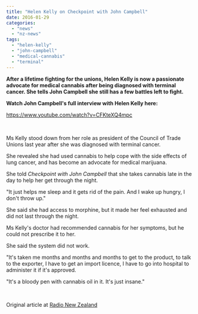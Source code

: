 ```yaml
---
title: "Helen Kelly on Checkpoint with John Campbell"
date: 2016-01-29
categories: 
  - "news"
  - "nz-news"
tags: 
  - "helen-kelly"
  - "john-campbell"
  - "medical-cannabis"
  - "terminal"
---
```


**After a lifetime fighting for the unions, Helen Kelly is now a passionate advocate for medical cannabis after being diagnosed with terminal cancer. She tells John Campbell she still has a few battles left to fight.**

**Watch John Campbell's full interview with Helen Kelly here:**

https://www.youtube.com/watch?v=CFKteXQ4mpc

 

Ms Kelly stood down from her role as president of the Council of Trade Unions last year after she was diagnosed with terminal cancer.

She revealed she had used cannabis to help cope with the side effects of lung cancer, and has become an advocate for medical marijuana.

She told _Checkpoint with John Campbell_ that she takes cannabis late in the day to help her get through the night.

"It just helps me sleep and it gets rid of the pain. And I wake up hungry, I don't throw up."

She said she had access to morphine, but it made her feel exhausted and did not last through the night.

Ms Kelly's doctor had recommended cannabis for her symptoms, but he could not prescribe it to her.

She said the system did not work.

"It's taken me months and months and months to get to the product, to talk to the exporter, I have to get an import licence, I have to go into hospital to administer it if it's approved.

"It's a bloody pen with cannabis oil in it. It's just insane."

 

Original article at [Radio New Zealand](http://www.radionz.co.nz/news/national/295279/helen-kelly-'the-system-doesn't-work')
